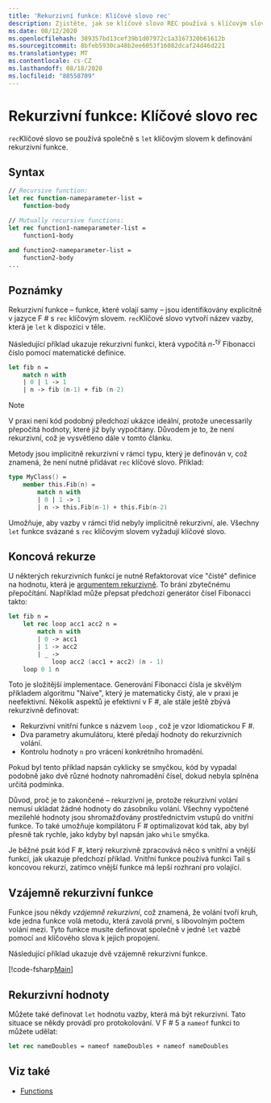 ```yaml
---
title: 'Rekurzivní funkce: Klíčové slovo rec'
description: Zjistěte, jak se klíčové slovo REC používá s klíčovým slovem let k definování rekurzivní funkce.
ms.date: 08/12/2020
ms.openlocfilehash: 389357bd13cef39b1d07972c1a3167320b61612b
ms.sourcegitcommit: 8bfeb5930ca48b2ee6053f16082dcaf24d46d221
ms.translationtype: MT
ms.contentlocale: cs-CZ
ms.lasthandoff: 08/18/2020
ms.locfileid: "88558709"
---
```

# <a name="recursive-functions-the-rec-keyword"></a>Rekurzivní funkce: Klíčové slovo rec

`rec`Klíčové slovo se používá společně s `let` klíčovým slovem k definování rekurzivní funkce.

## <a name="syntax"></a>Syntax

```fsharp
// Recursive function:
let rec function-nameparameter-list =
    function-body

// Mutually recursive functions:
let rec function1-nameparameter-list =
    function1-body

and function2-nameparameter-list =
    function2-body
...
```

## <a name="remarks"></a>Poznámky

Rekurzivní funkce – funkce, které volají samy – jsou identifikovány explicitně v jazyce F # s `rec` klíčovým slovem. `rec`Klíčové slovo vytvoří název vazby, která je `let` k dispozici v těle.

Následující příklad ukazuje rekurzivní funkci, která vypočítá *n*-<sup>tý</sup> Fibonacci číslo pomocí matematické definice.

```fsharp
let fib n =
    match n with
    | 0 | 1 -> 1
    | n -> fib (n-1) + fib (n-2)
```

> [!NOTE]
> V praxi není kód podobný předchozí ukázce ideální, protože unecessarily přepočítá hodnoty, které již byly vypočítány. Důvodem je to, že není rekurzivní, což je vysvětleno dále v tomto článku.

Metody jsou implicitně rekurzivní v rámci typu, který je definován v, což znamená, že není nutné přidávat `rec` klíčové slovo. Příklad:

```fsharp
type MyClass() =
    member this.Fib(n) =
        match n with
        | 0 | 1 -> 1
        | n -> this.Fib(n-1) + this.Fib(n-2)
```

Umožňuje, aby vazby v rámci tříd nebyly implicitně rekurzivní, ale. Všechny `let` funkce svázané s `rec` klíčovým slovem vyžadují klíčové slovo.

## <a name="tail-recursion"></a>Koncová rekurze

U některých rekurzivních funkcí je nutné Refaktorovat více "čisté" definice na hodnotu, která je [argumentem rekurzivně](https://cs.stackexchange.com/questions/6230/what-is-tail-recursion). To brání zbytečnému přepočítání. Například může přepsat předchozí generátor čísel Fibonacci takto:

```fsharp
let fib n =
    let rec loop acc1 acc2 n =
        match n with
        | 0 -> acc1
        | 1 -> acc2
        | _ ->
            loop acc2 (acc1 + acc2) (n - 1)
    loop 0 1 n
```

Toto je složitější implementace. Generování Fibonacci čísla je skvělým příkladem algoritmu "Naive", který je matematicky čistý, ale v praxi je neefektivní. Několik aspektů je efektivní v F #, ale stále ještě zbývá rekurzivně definovat:

* Rekurzivní vnitřní funkce s názvem `loop` , což je vzor Idiomatickou F #.
* Dva parametry akumulátoru, které předají hodnoty do rekurzivních volání.
* Kontrolu hodnoty `n` pro vrácení konkrétního hromadění.

Pokud byl tento příklad napsán cyklicky se smyčkou, kód by vypadal podobně jako dvě různé hodnoty nahromadění čísel, dokud nebyla splněna určitá podmínka.

Důvod, proč je to zakončené – rekurzivní je, protože rekurzivní volání nemusí ukládat žádné hodnoty do zásobníku volání. Všechny vypočtené mezilehlé hodnoty jsou shromažďovány prostřednictvím vstupů do vnitřní funkce. To také umožňuje kompilátoru F # optimalizovat kód tak, aby byl přesně tak rychle, jako kdyby byl napsán jako `while` smyčka.

Je běžné psát kód F #, který rekurzivně zpracovává něco s vnitřní a vnější funkcí, jak ukazuje předchozí příklad. Vnitřní funkce používá funkci Tail s koncovou rekurzí, zatímco vnější funkce má lepší rozhraní pro volající.

## <a name="mutually-recursive-functions"></a>Vzájemně rekurzivní funkce

Funkce jsou někdy *vzájemně rekurzivní*, což znamená, že volání tvoří kruh, kde jedna funkce volá metodu, která zavolá první, s libovolným počtem volání mezi. Tyto funkce musíte definovat společně v jedné `let` vazbě pomocí `and` klíčového slova k jejich propojení.

Následující příklad ukazuje dvě vzájemně rekurzivní funkce.

[!code-fsharp[Main](~/samples/snippets/fsharp/lang-ref-1/snippet4002.fs)]

## <a name="recursive-values"></a>Rekurzivní hodnoty

Můžete také definovat `let` hodnotu vazby, která má být rekurzivní. Tato situace se někdy provádí pro protokolování. V F # 5 a `nameof` funkci to můžete udělat:

```fsharp
let rec nameDoubles = nameof nameDoubles + nameof nameDoubles
```

## <a name="see-also"></a>Viz také

- [Functions](index.md)
